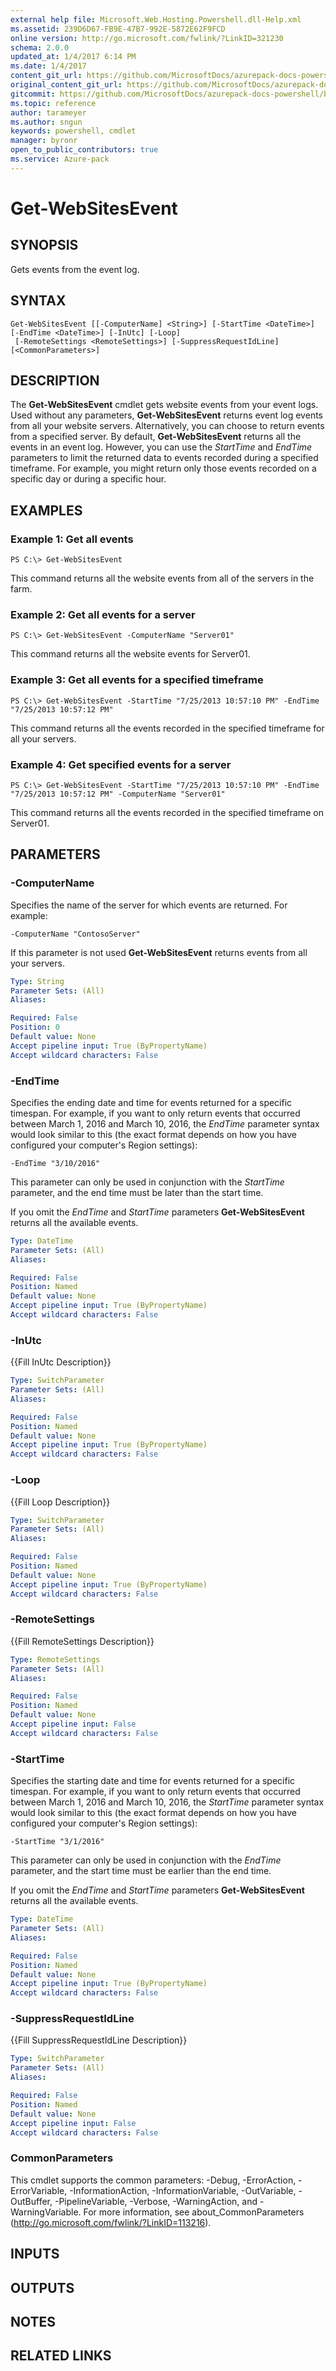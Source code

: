 ```yaml
---
external help file: Microsoft.Web.Hosting.Powershell.dll-Help.xml
ms.assetid: 239D6D67-FB9E-47B7-992E-5872E62F9FCD
online version: http://go.microsoft.com/fwlink/?LinkID=321230
schema: 2.0.0
updated_at: 1/4/2017 6:14 PM
ms.date: 1/4/2017
content_git_url: https://github.com/MicrosoftDocs/azurepack-docs-powershell/blob/master/AzurePack-cmdlets/Websites/v1.0/Get-WebSitesEvent.md
original_content_git_url: https://github.com/MicrosoftDocs/azurepack-docs-powershell/blob/master/AzurePack-cmdlets/Websites/v1.0/Get-WebSitesEvent.md
gitcommit: https://github.com/MicrosoftDocs/azurepack-docs-powershell/blob/34620cb46df1eb18f9e1c9a42639b53390ad35e3/AzurePack-cmdlets/Websites/v1.0/Get-WebSitesEvent.md
ms.topic: reference
author: tarameyer
ms.author: sngun
keywords: powershell, cmdlet
manager: byronr
open_to_public_contributors: true
ms.service: Azure-pack
---
```


# Get-WebSitesEvent

## SYNOPSIS
Gets events from the event log.

## SYNTAX

```
Get-WebSitesEvent [[-ComputerName] <String>] [-StartTime <DateTime>] [-EndTime <DateTime>] [-InUtc] [-Loop]
 [-RemoteSettings <RemoteSettings>] [-SuppressRequestIdLine] [<CommonParameters>]
```

## DESCRIPTION
The **Get-WebSitesEvent** cmdlet gets website events from your event logs.
Used without any parameters, **Get-WebSitesEvent** returns event log events from all your website servers.
Alternatively, you can choose to return events from a specified server.
By default, **Get-WebSitesEvent** returns all the events in an event log.
However, you can use the *StartTime* and *EndTime* parameters to limit the returned data to events recorded during a specified timeframe.
For example, you might return only those events recorded on a specific day or during a specific hour.

## EXAMPLES

### Example 1: Get all events
```
PS C:\> Get-WebSitesEvent
```

This command returns all the website events from all of the servers in the farm.

### Example 2: Get all events for a server
```
PS C:\> Get-WebSitesEvent -ComputerName "Server01"
```

This command returns all the website events for Server01.

### Example 3: Get all events for a specified timeframe
```
PS C:\> Get-WebSitesEvent -StartTime "7/25/2013 10:57:10 PM" -EndTime "7/25/2013 10:57:12 PM"
```

This command returns all the events recorded in the specified timeframe for all your servers.

### Example 4: Get specified events for a server
```
PS C:\> Get-WebSitesEvent -StartTime "7/25/2013 10:57:10 PM" -EndTime "7/25/2013 10:57:12 PM" -ComputerName "Server01"
```

This command returns all the events recorded in the specified timeframe on Server01.

## PARAMETERS

### -ComputerName
Specifies the name of the server for which events are returned.
For example:

`-ComputerName "ContosoServer"`

If this parameter is not used **Get-WebSitesEvent** returns events from all your servers.

```yaml
Type: String
Parameter Sets: (All)
Aliases: 

Required: False
Position: 0
Default value: None
Accept pipeline input: True (ByPropertyName)
Accept wildcard characters: False
```

### -EndTime
Specifies the ending date and time for events returned for a specific timespan.
For example, if you want to only return events that occurred between March 1, 2016 and March 10, 2016, the *EndTime* parameter syntax would look similar to this (the exact format depends on how you have configured your computer's Region settings):

`-EndTime "3/10/2016"`

This parameter can only be used in conjunction with the *StartTime* parameter, and the end time must be later than the start time.

If you omit the *EndTime* and *StartTime* parameters **Get-WebSitesEvent** returns all the available events.

```yaml
Type: DateTime
Parameter Sets: (All)
Aliases: 

Required: False
Position: Named
Default value: None
Accept pipeline input: True (ByPropertyName)
Accept wildcard characters: False
```

### -InUtc
{{Fill InUtc Description}}

```yaml
Type: SwitchParameter
Parameter Sets: (All)
Aliases: 

Required: False
Position: Named
Default value: None
Accept pipeline input: True (ByPropertyName)
Accept wildcard characters: False
```

### -Loop
{{Fill Loop Description}}

```yaml
Type: SwitchParameter
Parameter Sets: (All)
Aliases: 

Required: False
Position: Named
Default value: None
Accept pipeline input: True (ByPropertyName)
Accept wildcard characters: False
```

### -RemoteSettings
{{Fill RemoteSettings Description}}

```yaml
Type: RemoteSettings
Parameter Sets: (All)
Aliases: 

Required: False
Position: Named
Default value: None
Accept pipeline input: False
Accept wildcard characters: False
```

### -StartTime
Specifies the starting date and time for events returned for a specific timespan.
For example, if you want to only return events that occurred between March 1, 2016 and March 10, 2016, the *StartTime* parameter syntax would look similar to this (the exact format depends on how you have configured your computer's Region settings):

`-StartTime "3/1/2016"`

This parameter can only be used in conjunction with the *EndTime* parameter, and the start time must be earlier than the end time.

If you omit the *EndTime* and *StartTime* parameters **Get-WebSitesEvent** returns all the available events.

```yaml
Type: DateTime
Parameter Sets: (All)
Aliases: 

Required: False
Position: Named
Default value: None
Accept pipeline input: True (ByPropertyName)
Accept wildcard characters: False
```

### -SuppressRequestIdLine
{{Fill SuppressRequestIdLine Description}}

```yaml
Type: SwitchParameter
Parameter Sets: (All)
Aliases: 

Required: False
Position: Named
Default value: None
Accept pipeline input: False
Accept wildcard characters: False
```

### CommonParameters
This cmdlet supports the common parameters: -Debug, -ErrorAction, -ErrorVariable, -InformationAction, -InformationVariable, -OutVariable, -OutBuffer, -PipelineVariable, -Verbose, -WarningAction, and -WarningVariable. For more information, see about_CommonParameters (http://go.microsoft.com/fwlink/?LinkID=113216).

## INPUTS

## OUTPUTS

## NOTES

## RELATED LINKS

